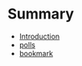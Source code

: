 # Summary

* [Introduction](README.md)
* [polls](contents/polls.md)
* [bookmark](contents/bookmark.md)
